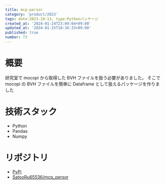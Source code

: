 ```yaml
---
title: mcp-persor
category: 'product/2023'
tags: date:2023-10-13, type:Pythonパッケージ
created_at: '2024-01-24T23:09:04+09:00'
updated_at: '2024-01-25T10:36:33+09:00'
published: true
number: 73
---
```


# 概要
研究室で mocopi から取得した BVH ファイルを扱う必要がありました。
そこで mocopi の BVH ファイルを簡単に Dataframe として扱えるパッケージを作りました

# 技術スタック
- Python
- Pandas
- Numpy

# リポジトリ
- [PyPi](https://pypi.org/project/mcp-persor/)
- [SatooRu65536/mcp_persor](https://github.com/SatooRu65536/mcp_persor)

